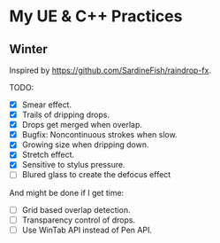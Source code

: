 # My UE & C++ Practices

## Winter

Inspired by https://github.com/SardineFish/raindrop-fx.

TODO:

- [x] Smear effect.
- [x] Trails of dripping drops.
- [x] Drops get merged when overlap.
- [x] Bugfix: Noncontinuous strokes when slow.
- [x] Growing size when dripping down.
- [x] Stretch effect.
- [x] Sensitive to stylus pressure.
- [ ] Blured glass to create the defocus effect

And might be done if I get time:
- [ ] Grid based overlap detection.
- [ ] Transparency control of drops.
- [ ] Use WinTab API instead of Pen API.
